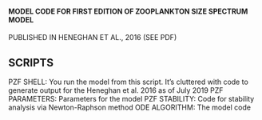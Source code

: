 #### MODEL CODE FOR FIRST EDITION OF ZOOPLANKTON SIZE SPECTRUM MODEL
PUBLISHED IN HENEGHAN ET AL., 2016 (SEE PDF)

## SCRIPTS
PZF SHELL: You run the model from this script. It’s cluttered with code to generate output for the Heneghan et al. 2016 as of July 2019
PZF PARAMETERS: Parameters for the model
PZF STABILITY: Code for stability analysis via Newton-Raphson method
ODE ALGORITHM: The model code